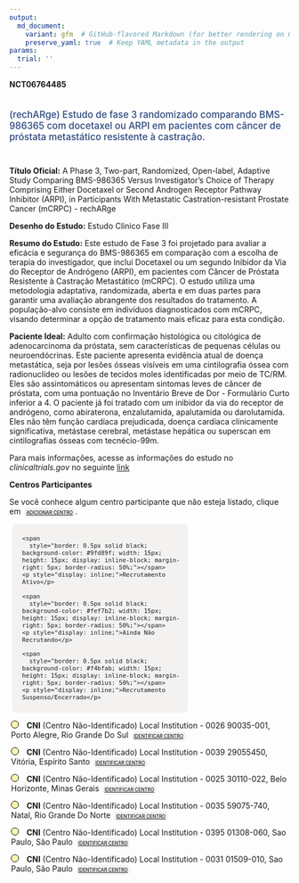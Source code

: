 ```yaml
---
output: 
  md_document:
    variant: gfm  # GitHub-flavored Markdown (for better rendering on GitHub)
    preserve_yaml: true  # Keep YAML metadata in the output
params:
  trial: ''
---
```


<script async src="https://scripts.simpleanalyticscdn.com/latest.js"></script>

**NCT06764485**

<div style="padding: 5px 5px 5px 0px; font-size: 1.20em; font-weight: 500; color: #2E4A7F; text-align: left; margin-bottom: 20px">

(rechARge) Estudo de fase 3 randomizado comparando BMS-986365 com
docetaxel ou ARPI em pacientes com câncer de próstata metastático
resistente à castração.

</div>

**Título Oficial:** A Phase 3, Two-part, Randomized, Open-label,
Adaptive Study Comparing BMS-986365 Versus Investigator’s Choice of
Therapy Comprising Either Docetaxel or Second Androgen Receptor Pathway
Inhibitor (ARPI), in Participants With Metastatic Castration-resistant
Prostate Cancer (mCRPC) - rechARge

**Desenho do Estudo:** Estudo Clinico Fase III

**Resumo do Estudo:** Este estudo de Fase 3 foi projetado para avaliar a
eficácia e segurança do BMS-986365 em comparação com a escolha de
terapia do investigador, que inclui Docetaxel ou um segundo Inibidor da
Via do Receptor de Andrógeno (ARPI), em pacientes com Câncer de Próstata
Resistente à Castração Metastático (mCRPC). O estudo utiliza uma
metodologia adaptativa, randomizada, aberta e em duas partes para
garantir uma avaliação abrangente dos resultados do tratamento. A
população-alvo consiste em indivíduos diagnosticados com mCRPC, visando
determinar a opção de tratamento mais eficaz para esta condição.

**Paciente Ideal:** Adulto com confirmação histológica ou citológica de
adenocarcinoma da próstata, sem características de pequenas células ou
neuroendócrinas. Este paciente apresenta evidência atual de doença
metastática, seja por lesões ósseas visíveis em uma cintilografia óssea
com radionuclídeo ou lesões de tecidos moles identificadas por meio de
TC/RM. Eles são assintomáticos ou apresentam sintomas leves de câncer de
próstata, com uma pontuação no Inventário Breve de Dor - Formulário
Curto inferior a 4. O paciente já foi tratado com um inibidor da via do
receptor de andrógeno, como abiraterona, enzalutamida, apalutamida ou
darolutamida. Eles não têm função cardíaca prejudicada, doença cardíaca
clinicamente significativa, metástase cerebral, metástase hepática ou
superscan em cintilografias ósseas com tecnécio-99m.

Para mais informações, acesse as informações do estudo no
*clinicaltrials.gov* no seguinte
[link](https://clinicaltrials.gov/ct2/show/NCT06764485)

**Centros Participantes**

Se você conhece algum centro participante que não esteja listado, clique
em
<span style="color: #2E4A7F; margin-left: 2px; padding: 4px; background-color: #f3f2f1; border-radius: 8px; font-weight: 500; font-size: 0.6em"><a
href="https://cancertrialsbr.shinyapps.io/formsapp?study_nct_id=NCT06764485&amp;location_id=N%2FA&amp;location_full_name=N%2FA&amp;form_type=Adicionar%20Centro"
target="_blank">ADICIONAR CENTRO</a></span>.

<div style="margin-bottom: 8px; margin-left: 5px; padding: 8px; max-width: 300px; background-color: #f3f2f1; border-radius: 8px; font-size: 0.9em">

<div style="margin-left: 10px;">

    <span 
      style="border: 0.5px solid black; background-color: #9fd89f; width: 15px; height: 15px; display: inline-block; margin-right: 5px; border-radius: 50%;"></span>
    <p style="display: inline;">Recrutamento Ativo</p>

</div>

<div style="margin-left: 10px;">

    <span 
      style="border: 0.5px solid black; background-color: #fef7b2; width: 15px; height: 15px; display: inline-block; margin-right: 5px; border-radius: 50%;"></span>
    <p style="display: inline;">Ainda Não Recrutando</p>

</div>

<div style="margin-left: 10px;">

    <span 
      style="border: 0.5px solid black; background-color: #f4bfab; width: 15px; height: 15px; display: inline-block; margin-right: 5px; border-radius: 50%;"></span>
    <p style="display: inline;">Recrutamento Suspenso/Encerrado</p>

</div>

</div>

<div style="margin: 3px;">

<span style="border: 0.5px solid black; display: inline-block; width: 12px; height: 12px; border-radius: 50%; margin-right: 10px; padding-bottom: 0px; background-color: #fef7b2;"></span>
<b>CNI</b> (Centro Não-Identificado) Local Institution - 0026 90035-001,
Porto Alegre, Rio Grande Do Sul
<span style="color: #2E4A7F; margin-left: 2px; padding: 4px; background-color: #f3f2f1; border-radius: 8px; font-weight: 500; font-size: 0.6em"><a
href="https://cancertrialsbr.shinyapps.io/formsapp?study_nct_id=NCT06764485&amp;location_id=LOCALINSTITUTION0026PORTOALEGRERIOGRANDEDOSUL90035001BRAZIL&amp;location_full_name=%28Centro%20N%C3%A3o-Identificado%29%2C%20Local%20Institution%20-%200026%2090035-001%2C%20Porto%20Alegre%2C%20Rio%20Grande%20Do%20Sul&amp;form_type=Identificar%20Centro"
target="_blank">IDENTIFICAR CENTRO</a></span>

</div>

<div style="margin: 3px;">

<span style="border: 0.5px solid black; display: inline-block; width: 12px; height: 12px; border-radius: 50%; margin-right: 10px; padding-bottom: 0px; background-color: #fef7b2;"></span>
<b>CNI</b> (Centro Não-Identificado) Local Institution - 0039 29055450,
Vitória, Espírito Santo
<span style="color: #2E4A7F; margin-left: 2px; padding: 4px; background-color: #f3f2f1; border-radius: 8px; font-weight: 500; font-size: 0.6em"><a
href="https://cancertrialsbr.shinyapps.io/formsapp?study_nct_id=NCT06764485&amp;location_id=LOCALINSTITUTION0039VITORIAESPIRITOSANTO29055450BRAZIL&amp;location_full_name=%28Centro%20N%C3%A3o-Identificado%29%2C%20Local%20Institution%20-%200039%2029055450%2C%20Vit%C3%B3ria%2C%20Esp%C3%ADrito%20Santo&amp;form_type=Identificar%20Centro"
target="_blank">IDENTIFICAR CENTRO</a></span>

</div>

<div style="margin: 3px;">

<span style="border: 0.5px solid black; display: inline-block; width: 12px; height: 12px; border-radius: 50%; margin-right: 10px; padding-bottom: 0px; background-color: #fef7b2;"></span>
<b>CNI</b> (Centro Não-Identificado) Local Institution - 0025 30110-022,
Belo Horizonte, Minas Gerais
<span style="color: #2E4A7F; margin-left: 2px; padding: 4px; background-color: #f3f2f1; border-radius: 8px; font-weight: 500; font-size: 0.6em"><a
href="https://cancertrialsbr.shinyapps.io/formsapp?study_nct_id=NCT06764485&amp;location_id=LOCALINSTITUTION0025BELOHORIZONTEMINASGERAIS30110022BRAZIL&amp;location_full_name=%28Centro%20N%C3%A3o-Identificado%29%2C%20Local%20Institution%20-%200025%2030110-022%2C%20Belo%20Horizonte%2C%20Minas%20Gerais&amp;form_type=Identificar%20Centro"
target="_blank">IDENTIFICAR CENTRO</a></span>

</div>

<div style="margin: 3px;">

<span style="border: 0.5px solid black; display: inline-block; width: 12px; height: 12px; border-radius: 50%; margin-right: 10px; padding-bottom: 0px; background-color: #fef7b2;"></span>
<b>CNI</b> (Centro Não-Identificado) Local Institution - 0035 59075-740,
Natal, Rio Grande Do Norte
<span style="color: #2E4A7F; margin-left: 2px; padding: 4px; background-color: #f3f2f1; border-radius: 8px; font-weight: 500; font-size: 0.6em"><a
href="https://cancertrialsbr.shinyapps.io/formsapp?study_nct_id=NCT06764485&amp;location_id=LOCALINSTITUTION0035NATALRIOGRANDEDONORTE59075740BRAZIL&amp;location_full_name=%28Centro%20N%C3%A3o-Identificado%29%2C%20Local%20Institution%20-%200035%2059075-740%2C%20Natal%2C%20Rio%20Grande%20Do%20Norte&amp;form_type=Identificar%20Centro"
target="_blank">IDENTIFICAR CENTRO</a></span>

</div>

<div style="margin: 3px;">

<span style="border: 0.5px solid black; display: inline-block; width: 12px; height: 12px; border-radius: 50%; margin-right: 10px; padding-bottom: 0px; background-color: #fef7b2;"></span>
<b>CNI</b> (Centro Não-Identificado) Local Institution - 0395 01308-060,
Sao Paulo, São Paulo
<span style="color: #2E4A7F; margin-left: 2px; padding: 4px; background-color: #f3f2f1; border-radius: 8px; font-weight: 500; font-size: 0.6em"><a
href="https://cancertrialsbr.shinyapps.io/formsapp?study_nct_id=NCT06764485&amp;location_id=LOCALINSTITUTION0395SAOPAULOSAOPAULO01308060BRAZIL&amp;location_full_name=%28Centro%20N%C3%A3o-Identificado%29%2C%20Local%20Institution%20-%200395%2001308-060%2C%20Sao%20Paulo%2C%20S%C3%A3o%20Paulo&amp;form_type=Identificar%20Centro"
target="_blank">IDENTIFICAR CENTRO</a></span>

</div>

<div style="margin: 3px;">

<span style="border: 0.5px solid black; display: inline-block; width: 12px; height: 12px; border-radius: 50%; margin-right: 10px; padding-bottom: 0px; background-color: #fef7b2;"></span>
<b>CNI</b> (Centro Não-Identificado) Local Institution - 0031 01509-010,
Sao Paulo, São Paulo
<span style="color: #2E4A7F; margin-left: 2px; padding: 4px; background-color: #f3f2f1; border-radius: 8px; font-weight: 500; font-size: 0.6em"><a
href="https://cancertrialsbr.shinyapps.io/formsapp?study_nct_id=NCT06764485&amp;location_id=LOCALINSTITUTION0031SAOPAULOSAOPAULO01509010BRAZIL&amp;location_full_name=%28Centro%20N%C3%A3o-Identificado%29%2C%20Local%20Institution%20-%200031%2001509-010%2C%20Sao%20Paulo%2C%20S%C3%A3o%20Paulo&amp;form_type=Identificar%20Centro"
target="_blank">IDENTIFICAR CENTRO</a></span>

</div>
